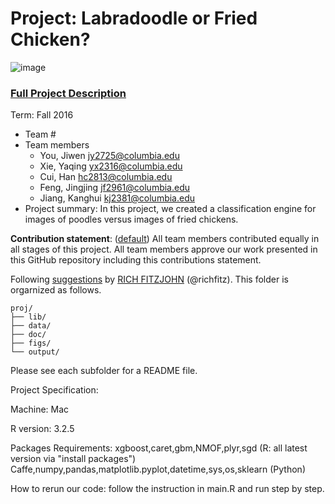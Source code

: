 # Project: Labradoodle or Fried Chicken? 
![image](https://s-media-cache-ak0.pinimg.com/236x/6b/01/3c/6b013cd759c69d17ffd1b67b3c1fbbbf.jpg)
### [Full Project Description](doc/project3_desc.html)

Term: Fall 2016

+ Team #
+ Team members
	+ You, Jiwen jy2725@columbia.edu
	+ Xie, Yaqing yx2316@columbia.edu
	+ Cui, Han hc2813@columbia.edu
	+ Feng, Jingjing jf2961@columbia.edu
	+ Jiang, Kanghui kj2381@columbia.edu
+ Project summary: In this project, we created a classification engine for images of poodles versus images of fried chickens. 
	
**Contribution statement**: ([default](doc/a_note_on_contributions.md)) All team members contributed equally in all stages of this project. All team members approve our work presented in this GitHub repository including this contributions statement. 

Following [suggestions](http://nicercode.github.io/blog/2013-04-05-projects/) by [RICH FITZJOHN](http://nicercode.github.io/about/#Team) (@richfitz). This folder is orgarnized as follows.

```
proj/
├── lib/
├── data/
├── doc/
├── figs/
└── output/
```

Please see each subfolder for a README file.

Project Specification:


Machine: Mac

R version: 3.2.5

Packages Requirements: xgboost,caret,gbm,NMOF,plyr,sgd (R: all latest version via "install packages")
		       Caffe,numpy,pandas,matplotlib.pyplot,datetime,sys,os,sklearn (Python)

How to rerun our code: follow the instruction in main.R and run step by step. 

